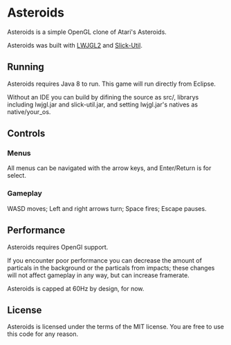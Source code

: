 # Asteroids
Asteroids is a simple OpenGL clone of Atari's Asteroids.

Asteroids was built with [LWJGL2](http://legacy.lwjgl.org) and [Slick-Util](http://slick.ninjacave.com).

## Running

Asteroids requires Java 8 to run. This game will run directly from Eclipse.

Without an IDE you can build by difining the source as src/, librarys including lwjgl.jar and slick-util.jar, and setting lwjgl.jar's natives as native/your_os.

## Controls

### Menus

All menus can be navigated with the arrow keys, and Enter/Return is for select.

### Gameplay

WASD moves; Left and right arrows turn; Space fires; Escape pauses.

## Performance

Asteroids requires OpenGl support.

If you encounter poor performance you can decrease the amount of particals in the background or the particals from impacts; these changes will not affect gameplay in any way, but can increase framerate.

Asteroids is capped at 60Hz by design, for now.

## License

Asteroids is licensed under the terms of the MIT license. You are free to use this code for any reason.
